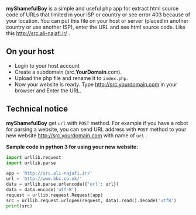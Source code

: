 **myShamefulBoy** is a simple and useful php app for extract html source code of URLs that limited in your ISP or country or see error 403 because of your location. You can  put this file on your host or server (placed in another country or use another ISP), enter the URL and see html source code. Like this http://src.ali-najafi.ir/ .

On your host
---------------
* Login to your host account
* Create a subdomain (src.**YourDomain**.com).
* Upload the php file and rename it to `index.php`.
* Now your website is ready. Type http://src.yourdomain.com in your browser and Enter the URL.

Technical notice
--------------------
**myShamefulBoy** get `url` with `POST` method. For example if you have a robot for parsing a website, you can send URL address with `POST` method to your new website http://src.yourdomain.com with name of `url` . 

**Sample code in python 3 for using your new website:**

```python
import urllib.request
import urllib.parse

app = 'http://src.ali-najafi.ir/'
url = 'http://www.bbc.co.uk/'
data = urllib.parse.urlencode({'url': url})
data = data.encode('utf-8')
request = urllib.request.Request(app)
src = urllib.request.urlopen(request, data).read().decode('utf8')
print(src)
```
